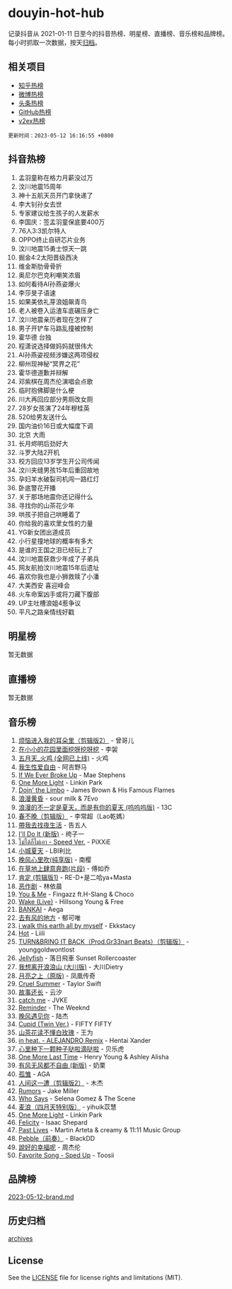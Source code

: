 # douyin-hot-hub

记录抖音从 2021-01-11 日至今的抖音热榜、明星榜、直播榜、音乐榜和品牌榜。每小时抓取一次数据，按天[归档](archives)。

## 相关项目

- [知乎热榜](https://github.com/lonnyzhang423/zhihu-hot-hub)
- [微博热榜](https://github.com/lonnyzhang423/weibo-hot-hub)
- [头条热榜](https://github.com/lonnyzhang423/toutiao-hot-hub)
- [GitHub热榜](https://github.com/lonnyzhang423/github-hot-hub)
- [v2ex热榜](https://github.com/lonnyzhang423/v2ex-hot-hub)


`更新时间：2023-05-12 16:16:55 +0800`

## 抖音热榜

1. 孟羽童称在格力月薪没过万
1. 汶川地震15周年
1. 神十五航天员开门拿快递了
1. 李大钊孙女去世
1. 专家建议给生孩子的人发薪水
1. 李国庆：签孟羽童保底要400万
1. 76人3:3凯尔特人
1. OPPO终止自研芯片业务
1. 汶川地震15勇士惊天一跳
1. 掘金4:2太阳晋级西决
1. 维金斯肋骨骨折
1. 奥尼尔巴克利嘲笑浓眉
1. 如何看待AI孙燕姿爆火
1. 李莎旻子语速
1. 如果美依礼芽浪姐飙青鸟
1. 老人被卷入运渣车底碾压身亡
1. 汶川地震亲历者现在怎样了
1. 男子开铲车马路乱撞被控制
1. 霍华德 台独
1. 程潇说选择做妈妈就很伟大
1. AI孙燕姿视频涉嫌这两项侵权
1. 柳州现神秘“冥界之花”
1. 霍华德道歉并辩解
1. 邓紫棋在周杰伦演唱会点歌
1. 临时抱佛脚是什么梗
1. 川大再回应部分男厕改女厕
1. 28岁女孩演了24年穆桂英
1. 520给男友送什么
1. 国内油价16日或大幅度下调
1. 北京 大雨
1. 长月烬明后劲好大
1. 斗罗大陆2开机
1. 校方回应13岁学生开公司传闻
1. 汶川夹缝男孩15年后重回故地
1. 孕妇羊水破裂司机闯一路红灯
1. 卧底警花开播
1. 关于那场地震你还记得什么
1. 寻找你的山茶花少年
1. 哄孩子把自己哄睡着了
1. 你给我的喜欢里女性的力量
1. YG新女团出道成员
1. 小行星撞地球的概率有多大
1. 是谁的王国之泪已经玩上了
1. 汶川地震获救少年成了子弟兵
1. 网友航拍汶川地震15年后遗址
1. 喜欢你我也是小狮救赎了小潘
1. 大美西安 喜迎峰会
1. 火车命案凶手或将刀藏下腹部
1. UP主吐槽浪姐4惹争议
1. 平凡之路亲情线好戳

## 明星榜

暂无数据

## 直播榜

暂无数据

## 音乐榜

1. [烦恼进入我的耳朵里（剪辑版2）](https://sf3-cdn-tos.douyinstatic.com/obj/tos-cn-ve-2774/osESCgpxnAf0jBeRgDblCpAxn8bQHkAtNPYZao) - 曾哥儿
1. [在小小的花园里面挖呀挖呀挖](https://sf6-cdn-tos.douyinstatic.com/obj/tos-cn-ve-2774/os2adb4RkAEzn5BMQfADFeCEwBoeISLEIHaiBx) - 李袈
1. [五月天_火鸡 (全网已上线)](https://sf6-cdn-tos.douyinstatic.com/obj/tos-cn-ve-2774/oEtOMSQZstjlJ4nfBEgeqN29IbWjkmDBrFtF2C) - 火鸡
1. [我生性爱自由]() - 阿吉野马
1. [If We Ever Broke Up](https://sf3-cdn-tos.douyinstatic.com/obj/tos-cn-ve-2774/o8onj5HDk0ImtBmO0URBfeyCDXQJMYkQ1gb8Zy) - Mae Stephens
1. [One More Light](https://sf3-cdn-tos.douyinstatic.com/obj/tos-cn-ve-2774/okIBCInhecoGOE5h6ZvqCBYtfXCIMQEbgkRKgD) - Linkin Park
1. [Doin' the Limbo]() - James Brown & His Famous Flames
1. [浪漫黄昏](https://sf6-cdn-tos.douyinstatic.com/obj/tos-cn-ve-2774/a2e4e0b8cf8b4cc0a6bfed7cd21bd5a0) - sour milk & 7Evo
1. [浪漫的不一定是夏天，而是有你的夏天 (呜呜呜版)]() - 13C
1. [春不晚（剪辑版）]() - 李常超（Lao乾媽）
1. [帶我去找夜生活]() - 告五人
1. [I'll Do It (新版)](https://sf3-cdn-tos.douyinstatic.com/obj/tos-cn-ve-2774/o0IcAyFWnAB1XwscIWMB9fhApNzcTIOBbNadNo) - 绔子一
1. [ไม่ได้ก็ไม่เอา - Speed Ver.](https://sf3-cdn-tos.douyinstatic.com/obj/tos-cn-ve-2774/oMsFyA3EBDiUgOWxcdofhRnrIAWth1ab8wzqWo) - PiXXiE
1. [小城夏天]() - LBI利比
1. [晚风心里吹(纯享版)](https://sf3-cdn-tos.douyinstatic.com/obj/tos-cn-ve-2774/o0IIgiLTsCfQeF8zKDxoVGedrSaDAYbBk43nDM) - 南樱
1. [在草地上肆意奔跑(片段)](https://sf6-cdn-tos.douyinstatic.com/obj/tos-cn-ve-2774/8831d494742f45dabdfa8adb8b817259) - 傅如乔
1. [肯定 (剪辑版1)]() - RE-D+是二哈ya+Masta
1. [恶作剧]() - 林依晨
1. [You & Me]() - Fingazz ft.H-Slang & Choco
1. [Wake (Live)]() - Hillsong Young & Free
1. [BANKAI](https://sf6-cdn-tos.douyinstatic.com/obj/tos-cn-ve-2774/bca9b7155f2746f3b27fb85c4d1eab4e) - Aega
1. [去有风的地方]() - 郁可唯
1. [i walk this earth all by myself](https://sf3-cdn-tos.douyinstatic.com/obj/tos-cn-ve-2774/c751e38547b548b389ff6e1b9203b1de) - Ekkstacy
1. [Hot](https://sf3-cdn-tos.douyinstatic.com/obj/tos-cn-ve-2774/a63be641febf4335a8996c8a877dee1c) - Liili
1. [TURN&BRING IT BACK（Prod.Gr33nart Beats）（剪辑版）](https://sf6-cdn-tos.douyinstatic.com/obj/tos-cn-ve-2774/1821b5f8d0384f7ba8b99ffaa9d30fb8) - younggoldwontlost
1. [Jellyfish]() - 落日飛車 Sunset Rollercoaster
1. [我想离开浪浪山 (大川版)]() - 大川Dietry
1. [月亮之上（原版)]() - 凤凰传奇
1. [Cruel Summer](https://sf6-cdn-tos.douyinstatic.com/obj/tos-cn-ve-2774/b35ad770e6d4495abefaa493fa46b555) - Taylor Swift
1. [故事还长]() - 云汐
1. [catch me]() - JVKE
1. [Reminder](https://sf3-cdn-tos.douyinstatic.com/obj/tos-cn-ve-2774/oM0aGfgUDLnCWQ1ejTBuhjP7V1cBZtOlIUstbg) - The Weeknd
1. [晚风遇见你]() - 陆杰
1. [Cupid (Twin Ver.)](https://sf6-cdn-tos.douyinstatic.com/obj/tos-cn-ve-2774/oATDVnFvoCQu47dtyBPDPI0qGQEZgf88kUBYeb) - FIFTY FIFTY
1. [山茶花读不懂白玫瑰](https://sf3-cdn-tos.douyinstatic.com/obj/tos-cn-ve-2774/osfn8B7DktrRHEPJgPCfDbw7QDQEkwC16BxZg9) - 王为
1. [in heat. - ALEJANDRO Remix](https://sf3-cdn-tos.douyinstatic.com/obj/tos-cn-ve-2774/48f0438d83da47cc95579af06ff42588) - Hentai Xander
1. [心里种下一颗种子哒啦滴哒啦]() - 贝乐虎
1. [One More Last Time](https://sf6-cdn-tos.douyinstatic.com/obj/tos-cn-ve-2774/oAzTlo0LUAdCAIhjktsKWcLAEUKmZwGcOoB1fy) - Henry Young & Ashley Alisha
1. [有风无风都不自由 (新版)](https://sf3-cdn-tos.douyinstatic.com/obj/tos-cn-ve-2774/osNym1s0WazDjbdhoafXZIJ8AR1aUwAGbNOoJB) - 奶栗
1. [孤雏](https://sf3-cdn-tos.douyinstatic.com/obj/tos-cn-ve-2774/o0pxgkL6nYiYoEOCCpePQWZ97BbfklBQD6g7tQ) - AGA
1. [人间这一遭（剪辑版2）](https://sf6-cdn-tos.douyinstatic.com/obj/tos-cn-ve-2774/ocEhqgscITFWmsEA3mOzNg2sDgBfQE0QBCTyUA) - 木杰
1. [Rumors](https://sf3-cdn-tos.douyinstatic.com/obj/tos-cn-ve-2774/o81jReDoQBgklaFbYp8Qo44ZAUKfktC4nBFZTy) - Jake Miller
1. [Who Says](https://sf6-cdn-tos.douyinstatic.com/obj/tos-cn-ve-2774/f6a468914cf243f68b7f047bad22afa5) - Selena Gomez & The Scene
1. [麦浪（四月天特别版）](https://sf6-cdn-tos.douyinstatic.com/obj/tos-cn-ve-2774/26f5501a6547411fa3fbedc592fed0ad) - yihuik苡慧
1. [One More Light](https://sf3-cdn-tos.douyinstatic.com/obj/tos-cn-ve-2774/osBegWYfZf69rbfD6wznYfRnpKhWjcIAA7eFUn) - Linkin Park
1. [Felicity](https://sf3-cdn-tos.douyinstatic.com/obj/tos-cn-ve-2774/16b98e9eac6e4aebba5e87968090de94) - Isaac Shepard
1. [Past Lives](https://sf6-cdn-tos.douyinstatic.com/obj/tos-cn-ve-2774/e75cfe0f1fa54d25951fc9e1411226aa) - Martin Arteta & creamy & 11:11 Music Group
1. [Pebble（前奏）](https://sf6-cdn-tos.douyinstatic.com/obj/tos-cn-ve-2774/5e6913036e674b34b92df6abd1361f00) - BlackDD
1. [說好的幸福呢]() - 周杰伦
1. [Favorite Song - Sped Up](https://sf6-cdn-tos.douyinstatic.com/obj/tos-cn-ve-2774/oA2Wq8BZQnjf9UtLggrhCkwuQbe7bYBDytoCod) - Toosii

## 品牌榜

[2023-05-12-brand.md](archives/2023-05-12-brand.md)

## 历史归档

[archives](archives)

## License

See the [LICENSE](LICENSE) file for license rights and limitations (MIT).
